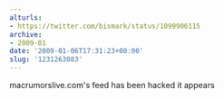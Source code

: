 ```yaml
---
alturls:
- https://twitter.com/bismark/status/1099906115
archive:
- 2009-01
date: '2009-01-06T17:31:23+00:00'
slug: '1231263083'
---
```


macrumorslive.com's feed has been hacked it appears

